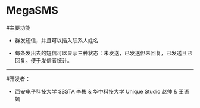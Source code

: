 MegaSMS
============

#主要功能


*  群发短信，并且可以插入联系人姓名

*  每条发出去的短信可以显示三种状态：未发送，已发送但未回复，已发送且已回复。便于发信者统计。

***

#开发者：

* 西安电子科技大学 SSSTA 李彬 & 华中科技大学 Unique Studio 赵帅 & 王语嫣
